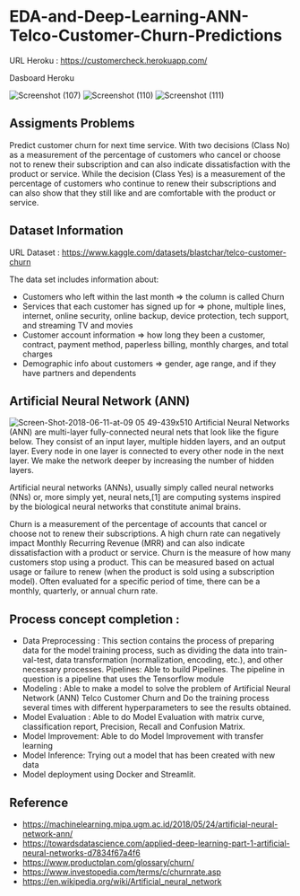 # EDA-and-Deep-Learning-ANN-Telco-Customer-Churn-Predictions

URL Heroku : https://customercheck.herokuapp.com/

Dasboard Heroku 

![Screenshot (107)](https://user-images.githubusercontent.com/105533908/181878599-99082ba5-0615-4cb3-bfc8-4b3928032b57.png)
![Screenshot (110)](https://user-images.githubusercontent.com/105533908/181878641-81d7fa96-cc1a-4f34-ba99-33744dfe9a5d.png)
![Screenshot (111)](https://user-images.githubusercontent.com/105533908/181878667-bd28c2da-baba-4ed2-ae4f-f1ac1cd0fe09.png)

## Assigments Problems
Predict customer churn for next time service. With two decisions (Class No) as a measurement of the percentage of customers who cancel or choose not to renew their subscription and can also indicate dissatisfaction with the product or service. While the decision (Class Yes) is a measurement of the percentage of customers who continue to renew their subscriptions and can also show that they still like and are comfortable with the product or service.

## Dataset Information 
URL Dataset : https://www.kaggle.com/datasets/blastchar/telco-customer-churn

The data set includes information about:
- Customers who left within the last month => the column is called Churn
- Services that each customer has signed up for => phone, multiple lines, internet, online security, online backup, device protection, tech support, and streaming TV and movies
- Customer account information => how long they been a customer, contract, payment method, paperless billing, monthly charges, and total charges
- Demographic info about customers => gender, age range, and if they have partners and dependents

## Artificial Neural Network (ANN)
![Screen-Shot-2018-06-11-at-09 05 49-439x510](https://user-images.githubusercontent.com/105533908/181878730-56daab3c-8efd-4e5b-9cd6-1bc79e5a7051.png)
Artificial Neural Networks (ANN) are multi-layer fully-connected neural nets that look like the figure below. They consist of an input layer, multiple hidden layers, and an output layer. Every node in one layer is connected to every other node in the next layer. We make the network deeper by increasing the number of hidden layers.

Artificial neural networks (ANNs), usually simply called neural networks (NNs) or, more simply yet, neural nets,[1] are computing systems inspired by the biological neural networks that constitute animal brains.

Churn is a measurement of the percentage of accounts that cancel or choose not to renew their subscriptions. A high churn rate can negatively impact Monthly Recurring Revenue (MRR) and can also indicate dissatisfaction with a product or service. Churn is the measure of how many customers stop using a product. This can be measured based on actual usage or failure to renew (when the product is sold using a subscription model). Often evaluated for a specific period of time, there can be a monthly, quarterly, or annual churn rate.

## Process concept completion :
- Data Preprocessing : This section contains the process of preparing data for the model training process, such as dividing the data into train-val-test, data transformation (normalization, encoding, etc.), and other necessary processes.
Pipelines: Able to build Pipelines. The pipeline in question is a pipeline that uses the Tensorflow module
- Modeling : Able to make a model to solve the problem of Artificial Neural Network (ANN) Telco Customer Churn and Do the training process several times with different hyperparameters to see the results obtained.
- Model Evaluation : Able to do Model Evaluation with matrix curve, classification report, Precision, Recall and Confusion Matrix.
- Model Improvement: Able to do Model Improvement with transfer learning
- Model Inference: Trying out a model that has been created with new data
- Model deployment using Docker and Streamlit.

## Reference
- https://machinelearning.mipa.ugm.ac.id/2018/05/24/artificial-neural-network-ann/
- https://towardsdatascience.com/applied-deep-learning-part-1-artificial-neural-networks-d7834f67a4f6
- https://www.productplan.com/glossary/churn/
- https://www.investopedia.com/terms/c/churnrate.asp
- https://en.wikipedia.org/wiki/Artificial_neural_network

